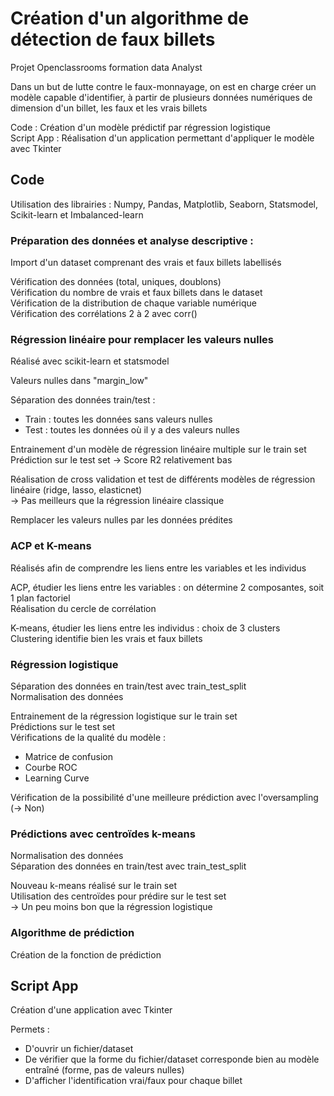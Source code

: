 # Création d'un algorithme de détection de faux billets 

Projet Openclassrooms formation data Analyst  

Dans un but de lutte contre le faux-monnayage, on est en charge créer un modèle capable d'identifier, à partir de plusieurs données numériques de dimension d'un billet, les faux et les vrais billets

Code : Création d'un modèle prédictif par régression logistique  
Script App : Réalisation d'un application permettant d'appliquer le modèle avec Tkinter  


## Code

Utilisation des librairies : Numpy, Pandas, Matplotlib, Seaborn, Statsmodel, Scikit-learn et Imbalanced-learn  

### Préparation des données et analyse descriptive : 

Import d'un dataset comprenant des vrais et faux billets labellisés  

Vérification des données (total, uniques, doublons)   
Vérification du nombre de vrais et faux billets dans le dataset  
Vérification de la distribution de chaque variable numérique  
Vérification des corrélations 2 à 2 avec corr()  

### Régression linéaire pour remplacer les valeurs nulles 

Réalisé avec scikit-learn et statsmodel  

Valeurs nulles dans "margin_low"

Séparation des données train/test :
- Train : toutes les données sans valeurs nulles 
- Test : toutes les données où il y a des valeurs nulles  

Entrainement d'un modèle de régression linéaire multiple sur le train set  
Prédiction sur le test set
-> Score R2 relativement bas  

Réalisation de cross validation et test de différents modèles de régression linéaire (ridge, lasso, elasticnet)  
-> Pas meilleurs que la régression linéaire classique

Remplacer les valeurs nulles par les données prédites  

### ACP et K-means  

Réalisés afin de comprendre les liens entre les variables et les individus  

ACP, étudier les liens entre les variables : on détermine 2 composantes, soit 1 plan factoriel  
Réalisation du cercle de corrélation  

K-means, étudier les liens entre les individus : choix de 3 clusters  
Clustering identifie bien les vrais et faux billets  

### Régression logistique  

Séparation des données en train/test avec train_test_split  
Normalisation des données  

Entrainement de la régression logistique sur le train set  
Prédictions sur le test set   
Vérifications de la qualité du modèle : 
- Matrice de confusion 
- Courbe ROC 
- Learning Curve 

Vérification de la possibilité d'une meilleure prédiction avec l'oversampling (-> Non)  

### Prédictions avec centroïdes k-means  

Normalisation des données  
Séparation des données en train/test avec train_test_split  

Nouveau k-means réalisé sur le train set   
Utilisation des centroïdes pour prédire sur le test set   
-> Un peu moins bon que la régression logistique  

### Algorithme de prédiction

Création de la fonction de prédiction  


## Script App

Création d'une application avec Tkinter 

Permets : 
- D'ouvrir un fichier/dataset 
- De vérifier que la forme du fichier/dataset corresponde bien au modèle entraîné (forme, pas de valeurs nulles)  
- D'afficher l'identification vrai/faux pour chaque billet
